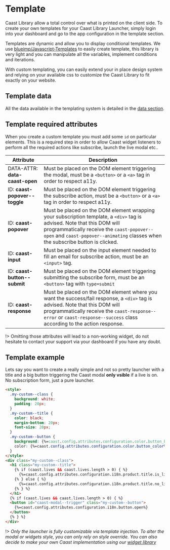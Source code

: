 # Template

Caast Library allow a total control over what is printed on the client side. To create your own templates for your Caast Library Launcher, simply login into your dashboard and go to the app configuration in the template section.

Templates are dynamic and allow you to display conditional templates. We use [blueimp/Javascript-Templates](https://github.com/blueimp/JavaScript-Templates) to easily create template, this library is very light and you can manipulate all the variables, implement conditions and iterations.

With custom templating, you can easily extend your in place design system and relying on your available css to customize the Caast Library to fit exactly on your website.

## Template data

All the data available in the templating system is detailed in the [data section](library/data.md).

## Template required attributes

When you create a custom template you must add some `id` on particular elements. This is a required step in order to allow Caast widget listeners to perform all the required actions like subscribe, launch the live modal etc..

| Attribute                      | Description                                                                                                                                                                                                                                              |
| ------------------------------ | -------------------------------------------------------------------------------------------------------------------------------------------------------------------------------------------------------------------------------------------------------- |
| DATA-ATTR: **data-caast-open** | Must be placed on the DOM element triggering the modal, must be a `<button>` or a `<a>` tag in order to respect a11y.                                                                                                                                    |
| ID: **caast-popover--toggle**  | Must be placed on the DOM element triggering the subscribe action, must be a `<button>` or a `<a>` tag in order to respect a11y.                                                                                                                         |
| ID: **caast-popover**          | Must be placed on the DOM element wrapping your subscription template, a `<div>` tag is advised. Note that this DOM will programmatically receive the `caast-popover--open` and `caast-popover--animating` classes when the subscribe button is clicked. |
| ID: **caast-input**            | Must be placed on the input element needed to fill an email for subscribe action, must be an `<input>` tag.                                                                                                                                              |
| ID: **caast-button--submit**   | Must be placed on the DOM element triggering submitting the subscribe form, must be an `<button>` tag with `type=submit`                                                                                                                                 |
| ID: **caast-response**         | Must be placed on the DOM element where you want the success/fail response, a `<div>` tag is advised. Note that this DOM will programmatically receive the `caast-response--error` or `caast-response--success` class according to the action response.  |

!> Omitting those attributes will lead to a non-working widget, do not hesitate to contact your support via your dashboard if you have any doubt.

## Template example

Lets say you want to create a really simple and not so pretty launcher with a title and a big button triggering the Caast modal **only vsible** if a live is on. No subscription form, just a pure launcher.

<!-- prettier-ignore -->
```html
<style>
  .my-custom--class {
    background: white;
    padding: 20px;
  }
  .my-custom--title {
    color: black;
    margin-bottom: 20px;
    font-size: 20px;
  }
  .my-custom--button {
    background: {%=caast.config.attributes.configuration.color.button_background%};
    color: {%=caast.config.attributes.configuration.color.button_color%};
  }
</style>
<div class="my-custom--class">
  <h1 class="my-custom--title">
    {% if (caast.lives && caast.lives.length > 0) { %}
      {%=caast.config.attributes.configuration.i18n.product.title.is_live%} 
    {% } else { %} 
      {%=caast.config.attributes.configuration.i18n.product.title.no_live%} 
    {% } %}
  </h1>
  {% if (caast.lives && caast.lives.length > 0) { %}
  <button id="caast-modal--trigger" class="my-custom--button">
    {%=caast.config.attributes.configuration.i18n.button.open%}
  </button>
  {% } %}
</div>
```

!> _Only the launcher is fully customizable via template injection. To alter the modal or widgets style, you can only rely on style override. You can also decide to make your own Caast implementation using our [widget library](widgets/README.md)_
